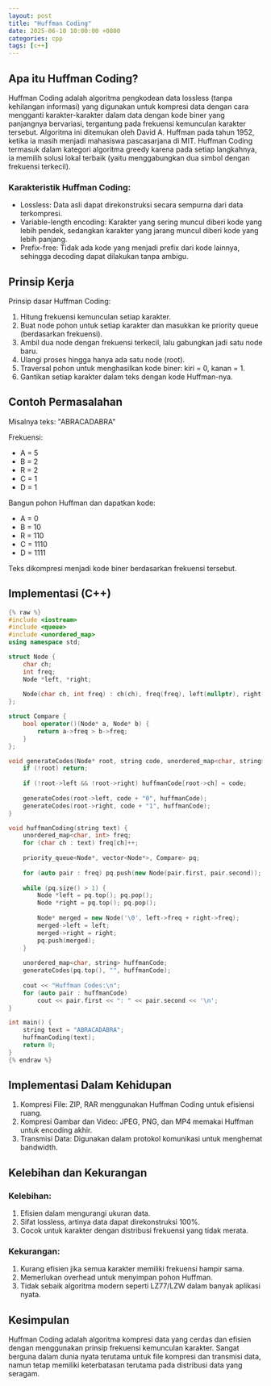 ```yaml
---
layout: post
title: "Huffman Coding"
date: 2025-06-10 10:00:00 +0800
categories: cpp
tags: [c++]
---
```


## Apa itu Huffman Coding?
Huffman Coding adalah algoritma pengkodean data lossless (tanpa kehilangan informasi) yang digunakan untuk kompresi data dengan cara mengganti karakter-karakter dalam data dengan kode biner yang panjangnya bervariasi, tergantung pada frekuensi kemunculan karakter tersebut. Algoritma ini ditemukan oleh David A. Huffman pada tahun 1952, ketika ia masih menjadi mahasiswa pascasarjana di MIT. Huffman Coding termasuk dalam kategori algoritma greedy karena pada setiap langkahnya, ia memilih solusi lokal terbaik (yaitu menggabungkan dua simbol dengan frekuensi terkecil).

### Karakteristik Huffman Coding:
- Lossless: Data asli dapat direkonstruksi secara sempurna dari data terkompresi.
- Variable-length encoding: Karakter yang sering muncul diberi kode yang lebih pendek, sedangkan karakter yang jarang muncul diberi kode yang lebih panjang.
- Prefix-free: Tidak ada kode yang menjadi prefix dari kode lainnya, sehingga decoding dapat dilakukan tanpa ambigu.

## Prinsip Kerja
Prinsip dasar Huffman Coding:
1. Hitung frekuensi kemunculan setiap karakter.
2. Buat node pohon untuk setiap karakter dan masukkan ke priority queue (berdasarkan frekuensi).
3. Ambil dua node dengan frekuensi terkecil, lalu gabungkan jadi satu node baru.
4. Ulangi proses hingga hanya ada satu node (root).
5. Traversal pohon untuk menghasilkan kode biner: kiri = 0, kanan = 1.
6. Gantikan setiap karakter dalam teks dengan kode Huffman-nya.

## Contoh Permasalahan
Misalnya teks: "ABRACADABRA"

Frekuensi:
- A = 5
- B = 2
- R = 2
- C = 1
- D = 1

Bangun pohon Huffman dan dapatkan kode:
- A = 0
- B = 10
- R = 110
- C = 1110
- D = 1111

Teks dikompresi menjadi kode biner berdasarkan frekuensi tersebut.

## Implementasi (C++)

```cpp
{% raw %}
#include <iostream>
#include <queue>
#include <unordered_map>
using namespace std;

struct Node {
    char ch;
    int freq;
    Node *left, *right;
    
    Node(char ch, int freq) : ch(ch), freq(freq), left(nullptr), right(nullptr) {}
};

struct Compare {
    bool operator()(Node* a, Node* b) {
        return a->freq > b->freq;
    }
};

void generateCodes(Node* root, string code, unordered_map<char, string>& huffmanCode) {
    if (!root) return;
    
    if (!root->left && !root->right) huffmanCode[root->ch] = code;
    
    generateCodes(root->left, code + "0", huffmanCode);
    generateCodes(root->right, code + "1", huffmanCode);
}

void huffmanCoding(string text) {
    unordered_map<char, int> freq;
    for (char ch : text) freq[ch]++;
    
    priority_queue<Node*, vector<Node*>, Compare> pq;
    
    for (auto pair : freq) pq.push(new Node(pair.first, pair.second));
    
    while (pq.size() > 1) {
        Node *left = pq.top(); pq.pop();
        Node *right = pq.top(); pq.pop();
        
        Node* merged = new Node('\0', left->freq + right->freq);
        merged->left = left;
        merged->right = right;
        pq.push(merged);
    }
    
    unordered_map<char, string> huffmanCode;
    generateCodes(pq.top(), "", huffmanCode);
    
    cout << "Huffman Codes:\n";
    for (auto pair : huffmanCode)
        cout << pair.first << ": " << pair.second << '\n';
}

int main() {
    string text = "ABRACADABRA";
    huffmanCoding(text);
    return 0;
}
{% endraw %}
```

## Implementasi Dalam Kehidupan
1. Kompresi File: ZIP, RAR menggunakan Huffman Coding untuk efisiensi ruang.
2. Kompresi Gambar dan Video: JPEG, PNG, dan MP4 memakai Huffman untuk encoding akhir.
3. Transmisi Data: Digunakan dalam protokol komunikasi untuk menghemat bandwidth.

## Kelebihan dan Kekurangan
### Kelebihan:
1. Efisien dalam mengurangi ukuran data.
2. Sifat lossless, artinya data dapat direkonstruksi 100%.
3. Cocok untuk karakter dengan distribusi frekuensi yang tidak merata.

### Kekurangan:
1. Kurang efisien jika semua karakter memiliki frekuensi hampir sama.
2. Memerlukan overhead untuk menyimpan pohon Huffman.
3. Tidak sebaik algoritma modern seperti LZ77/LZW dalam banyak aplikasi nyata.


## Kesimpulan
Huffman Coding adalah algoritma kompresi data yang cerdas dan efisien dengan menggunakan prinsip frekuensi kemunculan karakter. Sangat berguna dalam dunia nyata terutama untuk file kompresi dan transmisi data, namun tetap memiliki keterbatasan terutama pada distribusi data yang seragam.



